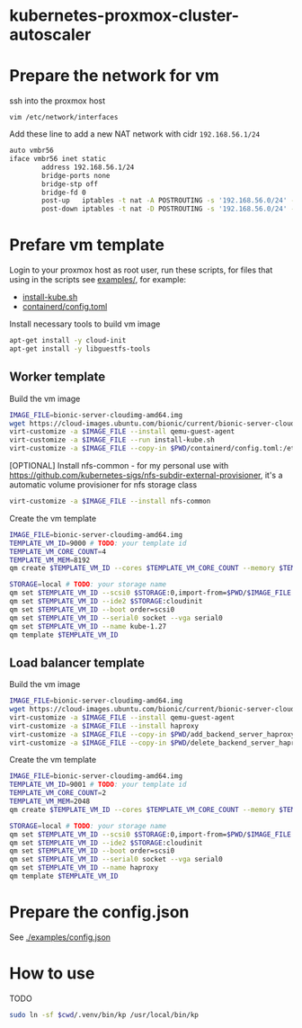 # kubernetes-proxmox-cluster-autoscaler

# Prepare the network for vm

ssh into the proxmox host

`vim /etc/network/interfaces`

Add these line to add a new NAT network with cidr `192.168.56.1/24`

```bash
auto vmbr56
iface vmbr56 inet static
        address 192.168.56.1/24
        bridge-ports none
        bridge-stp off
        bridge-fd 0
        post-up   iptables -t nat -A POSTROUTING -s '192.168.56.0/24' -o vmbr0 -j MASQUERADE
        post-down iptables -t nat -D POSTROUTING -s '192.168.56.0/24' -o vmbr0 -j MASQUERADE
```

# Prefare vm template

Login to your proxmox host as root user, run these scripts, for files that using in the scripts see [examples/](./examples/), for example:

- [install-kube.sh](./examples/install-kube.sh)
- [containerd/config.toml](./examples/containerd/config.toml)

Install necessary tools to build vm image

```bash
apt-get install -y cloud-init
apt-get install -y libguestfs-tools
```

## Worker template

Build the vm image

```bash
IMAGE_FILE=bionic-server-cloudimg-amd64.img
wget https://cloud-images.ubuntu.com/bionic/current/bionic-server-cloudimg-amd64.img -O $PWD/$IMAGE_FILE
virt-customize -a $IMAGE_FILE --install qemu-guest-agent
virt-customize -a $IMAGE_FILE --run install-kube.sh
virt-customize -a $IMAGE_FILE --copy-in $PWD/containerd/config.toml:/etc/containerd/
```

[OPTIONAL] Install nfs-common - for my personal use with https://github.com/kubernetes-sigs/nfs-subdir-external-provisioner, it's a automatic volume provisioner for nfs storage class

```bash
virt-customize -a $IMAGE_FILE --install nfs-common
```

Create the vm template

```bash
IMAGE_FILE=bionic-server-cloudimg-amd64.img
TEMPLATE_VM_ID=9000 # TODO: your template id
TEMPLATE_VM_CORE_COUNT=4
TEMPLATE_VM_MEM=8192
qm create $TEMPLATE_VM_ID --cores $TEMPLATE_VM_CORE_COUNT --memory $TEMPLATE_VM_MEM --scsihw virtio-scsi-pci

STORAGE=local # TODO: your storage name
qm set $TEMPLATE_VM_ID --scsi0 $STORAGE:0,import-from=$PWD/$IMAGE_FILE
qm set $TEMPLATE_VM_ID --ide2 $STORAGE:cloudinit
qm set $TEMPLATE_VM_ID --boot order=scsi0
qm set $TEMPLATE_VM_ID --serial0 socket --vga serial0
qm set $TEMPLATE_VM_ID --name kube-1.27
qm template $TEMPLATE_VM_ID
```

## Load balancer template

Build the vm image

```bash
IMAGE_FILE=bionic-server-cloudimg-amd64.img
wget https://cloud-images.ubuntu.com/bionic/current/bionic-server-cloudimg-amd64.img -O $PWD/$IMAGE_FILE
virt-customize -a $IMAGE_FILE --install qemu-guest-agent
virt-customize -a $IMAGE_FILE --install haproxy
virt-customize -a $IMAGE_FILE --copy-in $PWD/add_backend_server_haproxy_cfg.py:/usr/local/bin/
virt-customize -a $IMAGE_FILE --copy-in $PWD/delete_backend_server_haproxy_cfg.py:/usr/local/bin/
```

Create the vm template

```bash
IMAGE_FILE=bionic-server-cloudimg-amd64.img
TEMPLATE_VM_ID=9001 # TODO: your template id
TEMPLATE_VM_CORE_COUNT=2
TEMPLATE_VM_MEM=2048
qm create $TEMPLATE_VM_ID --cores $TEMPLATE_VM_CORE_COUNT --memory $TEMPLATE_VM_MEM --scsihw virtio-scsi-pci

STORAGE=local # TODO: your storage name
qm set $TEMPLATE_VM_ID --scsi0 $STORAGE:0,import-from=$PWD/$IMAGE_FILE
qm set $TEMPLATE_VM_ID --ide2 $STORAGE:cloudinit
qm set $TEMPLATE_VM_ID --boot order=scsi0
qm set $TEMPLATE_VM_ID --serial0 socket --vga serial0
qm set $TEMPLATE_VM_ID --name haproxy
qm template $TEMPLATE_VM_ID
```

# Prepare the config.json

See [./examples/config.json](./examples/config.json)

# How to use

TODO

```bash
sudo ln -sf $cwd/.venv/bin/kp /usr/local/bin/kp
```
